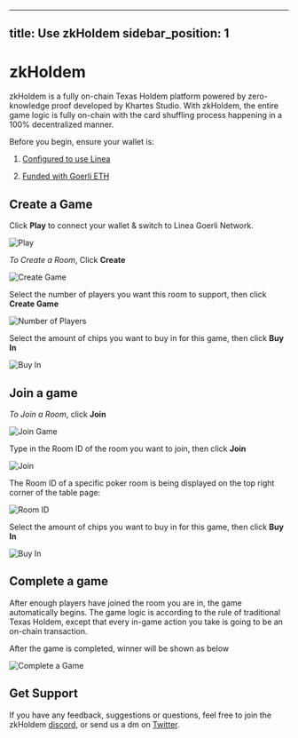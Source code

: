 
---
title: Use zkHoldem
sidebar_position: 1
---



# zkHoldem

  

zkHoldem is a fully on-chain Texas Holdem platform powered by zero-knowledge proof developed by Khartes Studio. With zkHoldem, the entire game logic is fully on-chain with the card shuffling process happening in a 100% decentralized manner.

  

Before you begin, ensure your wallet is:



1. [Configured to use Linea](https://docs.linea.build/use-linea/set-up-your-wallet)

2. [Funded with Goerli ETH](https://docs.linea.build/use-linea/fund#get-test-eth-on-goerli)

## Create a Game

  

Click **Play** to connect your wallet & switch to Linea Goerli Network.


![Play](https://ibb.co/SwXFMYD)

  

 
_To Create a Room_, Click **Create**

  



  

  

![Create Game](https://ibb.co/MggPgnc)

  

  

Select the number of players you want this room to support, then click **Create Game**

 

![Number of Players](https://imgur.com/hkI91ju)

  

  

Select the amount of chips you want to buy in for this game, then click **Buy In**



![Buy In](https://imgur.com/uoiU5cg)

  

  

  

  

## Join a game

  

_To Join a Room_, click **Join**

  


  

  

![Join Game](https://ibb.co/MggPgnc)

  

  

Type in the Room ID of the room you want to join, then click **Join**



![Join](https://imgur.com/a/VIyyQ4b)

  

  

The Room ID of a specific poker room is being displayed on the top right corner of the table page:
  

  

![Room ID](https://imgur.com/gqQQJVU)

  

  

Select the amount of chips you want to buy in for this game, then click **Buy In**

 

![Buy In](https://imgur.com/uoiU5cg)

  

  

  

## Complete a game

  

After enough players have joined the room you are in, the game automatically begins. The game logic is according to the rule of traditional Texas Holdem, except that every in-game action you take is going to be an on-chain transaction.

  

After the game is completed, winner will be shown as below

  

![Complete a Game](https://imgur.com/KaxAOpY)

## Get Support
If you have any feedback, suggestions or questions, feel free to join the zkHoldem [discord](https://discord.gg/jjbSHQVnwg), or send us a dm on [Twitter](https://twitter.com/zkholdem). 
